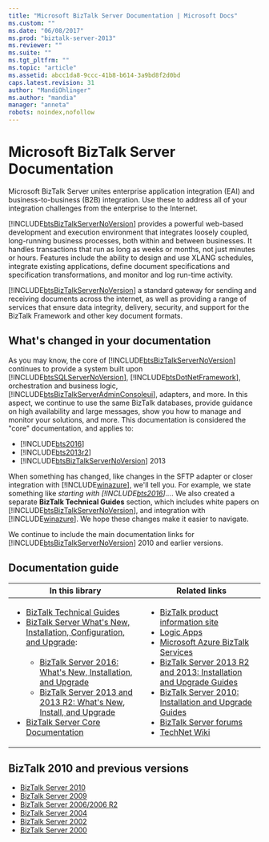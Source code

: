 ```yaml
---
title: "Microsoft BizTalk Server Documentation | Microsoft Docs"
ms.custom: ""
ms.date: "06/08/2017"
ms.prod: "biztalk-server-2013"
ms.reviewer: ""
ms.suite: ""
ms.tgt_pltfrm: ""
ms.topic: "article"
ms.assetid: abcc1da8-9ccc-41b8-b614-3a9bd8f2d0bd
caps.latest.revision: 31
author: "MandiOhlinger"
ms.author: "mandia"
manager: "anneta"
robots: noindex,nofollow
---
```

# Microsoft BizTalk Server Documentation
Microsoft BizTalk Server unites enterprise application integration (EAI) and business-to-business (B2B) integration. Use these to address all of your integration challenges from the enterprise to the Internet.  
  
 [!INCLUDE[btsBizTalkServerNoVersion](../includes/btsbiztalkservernoversion-md.md)] provides a powerful web-based development and execution environment that integrates loosely coupled, long-running business processes, both within and between businesses. It handles transactions that run as long as weeks or months, not just minutes or hours. Features include the ability to design and use XLANG schedules, integrate existing applications, define document specifications and specification transformations, and monitor and log run-time activity.  
  
 [!INCLUDE[btsBizTalkServerNoVersion](../includes/btsbiztalkservernoversion-md.md)] a standard gateway for sending and receiving documents across the internet, as well as providing a range of services that ensure data integrity, delivery, security, and support for the BizTalk Framework and other key document formats.  
  
## What's changed in your documentation  
As you may know, the core of [!INCLUDE[btsBizTalkServerNoVersion](../includes/btsbiztalkservernoversion-md.md)] continues to provide a system built upon [!INCLUDE[btsSQLServerNoVersion](../includes/btssqlservernoversion-md.md)], [!INCLUDE[btsDotNetFramework](../includes/btsdotnetframework-md.md)], orchestration and business logic, [!INCLUDE[btsBizTalkServerAdminConsoleui](../includes/btsbiztalkserveradminconsoleui-md.md)], adapters, and more. In this aspect, we continue to use the same BizTalk databases, provide guidance on high availability and large messages, show you how to manage and monitor your solutions, and more. This documentation is considered the "core" documentation, and applies to:

* [!INCLUDE[bts2016](../includes/bts2016-md.md)]  
* [!INCLUDE[bts2013r2](../includes/bts2013r2-md.md)]
* [!INCLUDE[btsBizTalkServerNoVersion](../includes/btsbiztalkservernoversion-md.md)] 2013

  
 When something has changed, like changes in the SFTP adapter or closer integration with [!INCLUDE[winazure](../includes/winazure-md.md)], we'll tell you. For example, we state something like *starting with [!INCLUDE[bts2016](../includes/bts2016-md.md)]...*. We also created a separate **BizTalk Technical Guides** section, which includes white papers on [!INCLUDE[btsBizTalkServerNoVersion](../includes/btsbiztalkservernoversion-md.md)], and integration with [!INCLUDE[winazure](../includes/winazure-md.md)]. We hope these changes make it easier to navigate.  
  
 We continue to include the main documentation links for [!INCLUDE[btsBizTalkServerNoVersion](../includes/btsbiztalkservernoversion-md.md)] 2010 and earlier versions.  
  
## Documentation guide  
  
|In this library|Related links|  
|---|---|  
|<ul><li>[BizTalk Technical Guides](../technical-guides/biztalk-technical-guides.md)</li><li>[BizTalk Server What's New, Installation, Configuration, and Upgrade](../install-and-config-guides/biztalk-server-what-s-new-installation-configuration-and-upgrade.md):<br /><br /> <ul><li>[BizTalk Server 2016: What's New, Installation, and Upgrade](../install-and-config-guides/biztalk-server-2016-what-s-new-and-installation.md)</li><li>[BizTalk Server 2013 and 2013 R2: What's New, Install, and Upgrade](../install-and-config-guides/biztalk-server-2013-and-2013-r2-what-s-new-install-and-upgrade.md)</li></ul></li><li>[BizTalk Server Core Documentation](https://msdn.microsoft.com/library/aa548004.aspx)</li></ul>|<ul><li>[BizTalk product information site](https://www.microsoft.com/en-us/cloud-platform/biztalk)</li><li>[Logic Apps](https://azure.microsoft.com/services/app-service/logic/) </li><li>[Microsoft Azure BizTalk Services](http://www.windowsazure.com/services/biztalk-services/) </li><li>[BizTalk Server 2013 R2 and 2013: Installation and Upgrade Guides](http://www.microsoft.com/download/details.aspx?id=35552)</li><li>[BizTalk Server 2010: Installation and Upgrade Guides](http://www.microsoft.com/downloads/details.aspx?FamilyID=b77d6a4f-8b41-470e-a58c-730dc5859b38)</li><li>[BizTalk Server forums](https://social.msdn.microsoft.com/Forums/en-US/home?category=biztalkserver)</li><li> [TechNet Wiki](https://social.technet.microsoft.com/Search/en-US?query=biztalk)</li></ul>|
  
  ## BizTalk 2010 and previous versions
* [BizTalk Server 2010](https://msdn.microsoft.com/library/ee299298\(v=bts.10\).aspx)
* [BizTalk Server 2009](https://msdn.microsoft.com/library/ee299303\(v=bts.10\).aspx)
* [BizTalk Server 2006/2006 R2](https://msdn.microsoft.com/library/ff631774\(v=bts.10\).aspx)
* [BizTalk Server 2004](http://msdn.microsoft.com/library/aa286489.aspx)
* [BizTalk Server 2002](http://msdn.microsoft.com/library/aa286488.aspx)
* [BizTalk Server 2000](http://msdn.microsoft.com/library/aa286487.aspx)